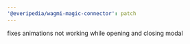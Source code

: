 ```yaml
---
'@everipedia/wagmi-magic-connector': patch
---
```


fixes animations not working while opening and closing modal
